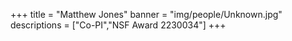 +++
title = "Matthew Jones"
banner = "img/people/Unknown.jpg"
descriptions = ["Co-PI","NSF Award 2230034"]
+++

